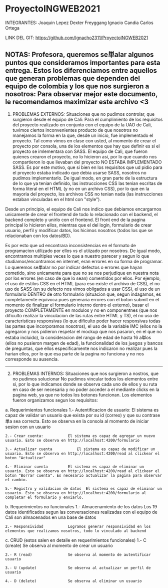 # ProyectoINGWEB2021

INTEGRANTES:
Joaquin Lepez
Dexter Freyggang
Ignacio Candia
Carlos Ortega

LINK DEL GIT:
https://github.com/Ignacho2311/ProyectoINGWEB2021



NOTAS:
Profesora, queremos se単alar algunos puntos que consideramos importantes para esta entrega. Estos los diferenciamos entre aquellos que generan problemas que dependen del equipo de colombia y los que nos surgieron a nosotros:
Para observar mejor este documento, le recomendamos maximizar este archivo <3
--------------------------------------

1) PROBLEMAS EXTERNOS: Situaciones que no pudimos controlar, que surgieron desde el equipo de Cali:
Para el cumplimiento de los requisitos del proyecto realizado en conjunto con el equipo de la UAO de Cali, tuvimos ciertos inconvenientes producto de que nosotros no manejamos la forma en la que, desde un inicio, fue implementado el proyecto. Tal como vimos en clase con usted, al momento de 	crear el proyecto por consola, una de los elementos que hay que definir es si el proyecto se imlementara con SASS. El equipo de Cali, que fueron quienes crearon el proyecto, no lo hicieron 	asi, por lo que cuando nos compartieron lo que llevaban del proyecto NO ESTABA IMPLEMENTADO SASS. Es por este motivo, que si bien en los requisitos que ud pidio para el proyecto estaba indicado que debia usarse SASS, nosotros no pudimos implementarlo. De igual modo, en gran parte de la 	estructura de lo que ya tenian definido, las instrucciones CSS las tenian escritas de forma literal en el HTML (y no en un archivo CSS), por lo que en la mayoria del proyecto, los archivos 	CSS no tenian nada (las instrucciones estaban vinculadas en el html con "style").

Desde un principio, el equipo de Cali nos indico que debiamos encargarnos unicamente de crear el frontend de todo lo relacionado con el backend, el backend  completo y unirlo con el frontend. El front end de la pagina principal lo hicieron ellos, mientras que el del login, formulario de crear usuario, perfil y modificar datos, los hicimos nosotros (todos los que se relacionaban con los datos/BD).

Es por esto que ud encontrara inconsistencias en el formato de programacion utilizado por ellos vs el utiizado por nosotros. De igual modo, encontramos multiples veces lo que a nuestro parecer y segun lo que studiamos/encontramos en internet, eran errores en su forma de programar. Lo 	queremos se単alar no por indicar defectos o errores que hayan cometido, sino unicamente para que no se nos perjudique en nuestra nota por los errores (en caso de que lo sean) comentidos por ellos. Por ejemplo, el uso de estilos CSS en el HTML (para eso existe el archivo de CSS), el no uso de SASS (en su defecto nos vimos obligados a usar CSS), el uso de un formulario DENTRO de otro formulario (situacion que, segun indagamos, es completamente equivoca pues generaria errores con el boton submit en el momento de finalizar el formulario interno dentro el externo), basar el proyecto COMPLETAMENTE en modulos y no en componentnes (que nos dificulto realizar la vinculacion de las rutas entre HTML y TS), el no uso de caracteristicas responsivas (lo que dificulto poder hacer responsivas todas las partes que incorporamos nosotros), el uso de la variable IMC (ellos no la agregaron y nos pidieron respetar el mockup que nos pasaron, en el que no estaba incluido), la consideracion del rango de edad de hasta 16 a単os (ellos no pusieron margen de edad), la funcionalidad de los juegos y bancos de preguntas, que ellos especificamente nos indicaron no realizar pues la harian ellos, por lo que esa parte de la pagina no funciona y no nos corresponde su ausencia.

--------------------------------------


2) PROBLEMAS INTERNOS: Situaciones que nos surgieron a nostros, que no pudimos solucionar
No pudimos vincular todos los elementos entre si, por lo que indicamos donde se observa cada uno de ellos y su ruta en caso de ser necesaria y no poder acceder a el mediante clicks en la pagina web, ya que no todos los botones funcionan. Los elementos fueron organizamos segun los requisitos:

a. Requerimientos funcionales
	1.- Autentificacion de usuario:		El sistema es capaz de validar un usuario que exista por su id (correo) y que su contrase単a sea correcta. Esto se observa en la consola al momento de iniciar sesion con un usuario

	2.- Crear cuenta:			El sistema es capaz de agregar un nuevo usuario. Esto se observa en http://localhost:4200/formulario

	3.- Actualizar cuenta			El sistema es capaz de modificar un usuario. Esto se observa en http://localhost:4200/read al clickear el boton "Actualizar"

	4.- Eliminar cuenta			El sistema es capaz de eliminar un usuario. Esto se observa en http://localhost:4200/read al clickear el boton "Borrar cuenta". Es necesario actualizar la pagina para observar el cambio.

	5.- Registro y validacion de datos	El sistema es capaz de eliminar un usuario. Esto se observa en http://localhost:4200/formulario al completar el formulario y enviarlo.



b. Requerimientos no funcionales
	1.- Almacenamiento de los datos		Los 19 datos identificados segun las conversaciones realizadas con el equipo de Cali son almacenados en una base de datos

	2.- Responsividad			Logramos generar responsividad en los elementos que realizamos nosotros, todo lo vinculado al backend



c. CRUD (estos salen en detalle en requerimientos funcionales)
	1.- C (create)				Se observa al momento de crear un usuario

	2.- R (read)				Se observa al momento de autentificar usuario

	3.- U (update)				Se observa al actualizar un perfil de usuario

	4.- D (delete)				Se observa al eliminar un usuario


